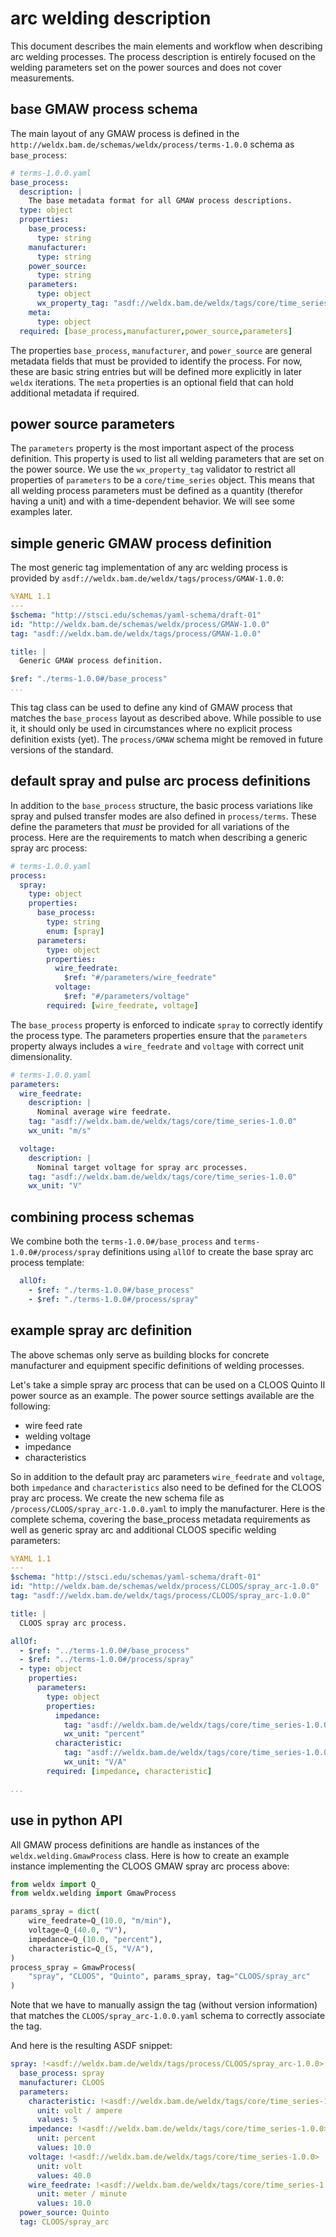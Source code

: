 # arc welding description

This document describes the main elements and workflow when describing arc welding processes. The process description is
entirely focused on the welding parameters set on the power sources and does not cover measurements.

## base GMAW process schema

The main layout of any GMAW process is defined in the `http://weldx.bam.de/schemas/weldx/process/terms-1.0.0` schema
as `base_process`:

```yaml
# terms-1.0.0.yaml
base_process:
  description: |
    The base metadata format for all GMAW process descriptions.
  type: object
  properties:
    base_process:
      type: string
    manufacturer:
      type: string
    power_source:
      type: string
    parameters:
      type: object
      wx_property_tag: "asdf://weldx.bam.de/weldx/tags/core/time_series-*"
    meta:
      type: object
  required: [base_process,manufacturer,power_source,parameters]
```

The properties `base_process`, `manufacturer`, and `power_source` are general metadata fields that must be provided to
identify the process. For now, these are basic string entries but will be defined more explicitly in later `weldx`
iterations. The `meta` properties is an optional field that can hold additional metadata if required.

## power source parameters

The `parameters` property is the most important aspect of the process definition. This property is used to list all
welding parameters that are set on the power source. We use the `wx_property_tag` validator to restrict all properties
of `parameters` to be a `core/time_series` object. This means that all welding process parameters must be defined as a
quantity (therefor having a unit) and with a time-dependent behavior. We will see some examples later.

## simple generic GMAW process definition

The most generic tag implementation of any arc welding process is provided
by `asdf://weldx.bam.de/weldx/tags/process/GMAW-1.0.0`:

```yaml
%YAML 1.1
---
$schema: "http://stsci.edu/schemas/yaml-schema/draft-01"
id: "http://weldx.bam.de/schemas/weldx/process/GMAW-1.0.0"
tag: "asdf://weldx.bam.de/weldx/tags/process/GMAW-1.0.0"

title: |
  Generic GMAW process definition.

$ref: "./terms-1.0.0#/base_process"
...
```

This tag class can be used to define any kind of GMAW process that matches the `base_process` layout as described above.
While possible to use it, it should only be used in circumstances where no explicit process definition exists (yet).
The `process/GMAW` schema might be removed in future versions of the standard.

## default spray and pulse arc process definitions

In addition to the `base_process` structure, the basic process variations like spray and pulsed transfer modes are also
defined in `process/terms`. These define the parameters that *must* be provided for all variations of the process. Here
are the requirements to match when describing a generic spray arc process:

```yaml
# terms-1.0.0.yaml
process:
  spray:
    type: object
    properties:
      base_process:
        type: string
        enum: [spray]
      parameters:
        type: object
        properties:
          wire_feedrate:
            $ref: "#/parameters/wire_feedrate"
          voltage:
            $ref: "#/parameters/voltage"
        required: [wire_feedrate, voltage]
```

The `base_process` property is enforced to indicate `spray` to correctly identify the process type. The parameters
properties ensure that the `parameters` property always includes a `wire_feedrate` and `voltage` with correct unit
dimensionality.

```yaml
# terms-1.0.0.yaml
parameters:
  wire_feedrate:
    description: |
      Nominal average wire feedrate.
    tag: "asdf://weldx.bam.de/weldx/tags/core/time_series-1.0.0"
    wx_unit: "m/s"

  voltage:
    description: |
      Nominal target voltage for spray arc processes.
    tag: "asdf://weldx.bam.de/weldx/tags/core/time_series-1.0.0"
    wx_unit: "V"
```

## combining process schemas

We combine both the `terms-1.0.0#/base_process` and `terms-1.0.0#/process/spray` definitions using `allOf` to create the
base spray arc process template:

```yaml
  allOf:
    - $ref: "./terms-1.0.0#/base_process"
    - $ref: "./terms-1.0.0#/process/spray"
```

## example spray arc definition

The above schemas only serve as building blocks for concrete manufacturer and equipment specific definitions of welding
processes.

Let's take a simple spray arc process that can be used on a CLOOS Quinto II power source as an example. The power source
settings available are the following:

- wire feed rate
- welding voltage
- impedance
- characteristics

So in addition to the default pray arc parameters `wire_feedrate` and `voltage`, both `impedance` and `characteristics`
also need to be defined for the CLOOS pray arc process. We create the new schema file
as `/process/CLOOS/spray_arc-1.0.0.yaml` to imply the manufacturer. Here is the complete schema, covering the
base_process metadata requirements as well as generic spray arc and additional CLOOS specific welding parameters:

```yaml
%YAML 1.1
---
$schema: "http://stsci.edu/schemas/yaml-schema/draft-01"
id: "http://weldx.bam.de/schemas/weldx/process/CLOOS/spray_arc-1.0.0"
tag: "asdf://weldx.bam.de/weldx/tags/process/CLOOS/spray_arc-1.0.0"

title: |
  CLOOS spray arc process.

allOf:
  - $ref: "../terms-1.0.0#/base_process"
  - $ref: "../terms-1.0.0#/process/spray"
  - type: object
    properties:
      parameters:
        type: object
        properties:
          impedance:
            tag: "asdf://weldx.bam.de/weldx/tags/core/time_series-1.0.0"
            wx_unit: "percent"
          characteristic:
            tag: "asdf://weldx.bam.de/weldx/tags/core/time_series-1.0.0"
            wx_unit: "V/A"
        required: [impedance, characteristic]

...
```

## use in python API

All GMAW process definitions are handle as instances of the `weldx.welding.GmawProcess` class. Here is how to create an
example instance implementing the CLOOS GMAW spray arc process above:

```python
from weldx import Q_
from weldx.welding import GmawProcess

params_spray = dict(
    wire_feedrate=Q_(10.0, "m/min"),
    voltage=Q_(40.0, "V"),
    impedance=Q_(10.0, "percent"),
    characteristic=Q_(5, "V/A"),
)
process_spray = GmawProcess(
    "spray", "CLOOS", "Quinto", params_spray, tag="CLOOS/spray_arc"
)
```

Note that we have to manually assign the tag (without version information) that matches the `CLOOS/spray_arc-1.0.0.yaml`
schema to correctly associate the tag.

And here is the resulting ASDF snippet:

```yaml
spray: !<asdf://weldx.bam.de/weldx/tags/process/CLOOS/spray_arc-1.0.0>
  base_process: spray
  manufacturer: CLOOS
  parameters:
    characteristic: !<asdf://weldx.bam.de/weldx/tags/core/time_series-1.0.0>
      unit: volt / ampere
      values: 5
    impedance: !<asdf://weldx.bam.de/weldx/tags/core/time_series-1.0.0>
      unit: percent
      values: 10.0
    voltage: !<asdf://weldx.bam.de/weldx/tags/core/time_series-1.0.0>
      unit: volt
      values: 40.0
    wire_feedrate: !<asdf://weldx.bam.de/weldx/tags/core/time_series-1.0.0>
      unit: meter / minute
      values: 10.0
  power_source: Quinto
  tag: CLOOS/spray_arc
```